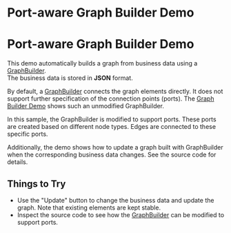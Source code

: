 <!--
 //////////////////////////////////////////////////////////////////////////////
 // @license
 // This file is part of yFiles for HTML 2.6.0.3.
 // Use is subject to license terms.
 //
 // Copyright (c) 2000-2024 by yWorks GmbH, Vor dem Kreuzberg 28,
 // 72070 Tuebingen, Germany. All rights reserved.
 //
 //////////////////////////////////////////////////////////////////////////////
-->
# Port-aware Graph Builder Demo

# Port-aware Graph Builder Demo

This demo automatically builds a graph from business data using a [GraphBuilder](https://docs.yworks.com/yfileshtml/#/api/GraphBuilder).  
The business data is stored in **JSON** format.

By default, a [GraphBuilder](https://docs.yworks.com/yfileshtml/#/dguide/graph_builder-GraphBuilder) connects the graph elements directly. It does not support further specification of the connection points (ports). The [Graph Builder Demo](../../databinding/graphbuilder/) shows such an unmodified GraphBuilder.

In this sample, the GraphBuilder is modified to support ports. These ports are created based on different node types. Edges are connected to these specific ports.

Additionally, the demo shows how to update a graph built with GraphBuilder when the corresponding business data changes. See the source code for details.

## Things to Try

- Use the "Update" button to change the business data and update the graph. Note that existing elements are kept stable.
- Inspect the source code to see how the [GraphBuilder](https://docs.yworks.com/yfileshtml/#/api/GraphBuilder) can be modified to support ports.
